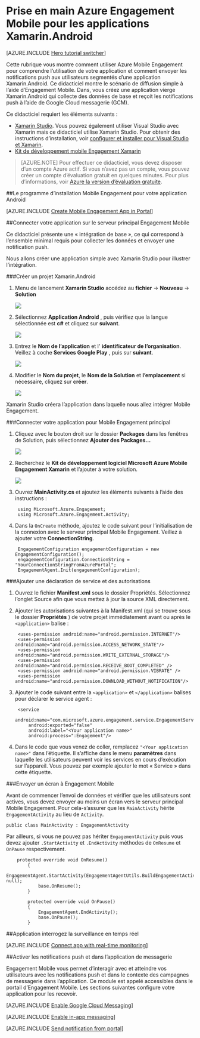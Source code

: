 <properties
    pageTitle="Prise en main Azure Engagement Mobile pour Xamarin.Android"
    description="Découvrez comment utiliser Azure Mobile Engagement avec Analytique et les Notifications de transmission pour les applications Xamarin.Android."
    services="mobile-engagement"
    documentationCenter="xamarin"
    authors="piyushjo"
    manager="erikre"
    editor="" />

<tags
    ms.service="mobile-engagement"
    ms.workload="mobile"
    ms.tgt_pltfrm="mobile-xamarin-android"
    ms.devlang="dotnet"
    ms.topic="hero-article"
    ms.date="06/16/2016"
    ms.author="piyushjo" />

# <a name="get-started-with-azure-mobile-engagement-for-xamarinandroid-apps"></a>Prise en main Azure Engagement Mobile pour les applications Xamarin.Android

[AZURE.INCLUDE [Hero tutorial switcher](../../includes/mobile-engagement-hero-tutorial-switcher.md)]

Cette rubrique vous montre comment utiliser Azure Mobile Engagement pour comprendre l’utilisation de votre application et comment envoyer les notifications push aux utilisateurs segmentés d’une application Xamarin.Android.
Ce didacticiel montre le scénario de diffusion simple à l’aide d’Engagement Mobile. Dans, vous créez une application vierge Xamarin.Android qui collecte des données de base et reçoit les notifications push à l’aide de Google Cloud messagerie (GCM).

Ce didacticiel requiert les éléments suivants :

+ [Xamarin Studio](http://xamarin.com/studio). Vous pouvez également utiliser Visual Studio avec Xamarin mais ce didacticiel utilise Xamarin Studio. Pour obtenir des instructions d’installation, voir [configurer et installer pour Visual Studio et Xamarin](https://msdn.microsoft.com/library/mt613162.aspx).
+ [Kit de développement mobile Engagement Xamarin](https://www.nuget.org/packages/Microsoft.Azure.Engagement.Xamarin/)

> [AZURE.NOTE] Pour effectuer ce didacticiel, vous devez disposer d’un compte Azure actif. Si vous n’avez pas un compte, vous pouvez créer un compte d’évaluation gratuit en quelques minutes. Pour plus d’informations, voir [Azure la version d’évaluation gratuite](https://azure.microsoft.com/pricing/free-trial/?WT.mc_id=A0E0E5C02&amp;returnurl=http%3A%2F%2Fazure.microsoft.com%2Fen-us%2Fdocumentation%2Farticles%2Fmobile-engagement-xamarin-android-get-started).

##<a id="setup-azme"></a>Le programme d’installation Mobile Engagement pour votre application Android

[AZURE.INCLUDE [Create Mobile Engagement App in Portal](../../includes/mobile-engagement-create-app-in-portal-new.md)]

##<a id="connecting-app"></a>Connecter votre application sur le serveur principal Engagement Mobile

Ce didacticiel présente une « intégration de base », ce qui correspond à l’ensemble minimal requis pour collecter les données et envoyer une notification push. 

Nous allons créer une application simple avec Xamarin Studio pour illustrer l’intégration.

###<a name="create-a-new-xamarinandroid-project"></a>Créer un projet Xamarin.Android

1. Menu de lancement **Xamarin Studio** accédez au **fichier** -> **Nouveau** -> **Solution** 

    ![][1]

2. Sélectionnez **Application Android** , puis vérifiez que la langue sélectionnée est **c#** et cliquez sur **suivant**.

    ![][2]

3. Entrez le **Nom de l’application** et l' **identificateur de l’organisation**. Veillez à coche **Services Google Play** , puis sur **suivant**. 

    ![][3]
    
4. Modifier le **Nom du projet**, le **Nom de la Solution** et **l’emplacement** si nécessaire, cliquez sur **créer**.

    ![][4]
 
Xamarin Studio créera l’application dans laquelle nous allez intégrer Mobile Engagement. 

###<a name="connect-your-app-to-mobile-engagement-backend"></a>Connecter votre application pour Mobile Engagement principal

1. Cliquez avec le bouton droit sur le dossier **Packages** dans les fenêtres de Solution, puis sélectionnez **Ajouter des Packages...**

    ![][5]

2. Recherchez le **Kit de développement logiciel Microsoft Azure Mobile Engagement Xamarin** et l’ajouter à votre solution.  

    ![][6]
   
3. Ouvrez **MainActivity.cs** et ajoutez les éléments suivants à l’aide des instructions :

        using Microsoft.Azure.Engagement;
        using Microsoft.Azure.Engagement.Activity;

4. Dans la `OnCreate` méthode, ajoutez le code suivant pour l’initialisation de la connexion avec le serveur principal Mobile Engagement. Veillez à ajouter votre **ConnectionString**. 

        EngagementConfiguration engagementConfiguration = new EngagementConfiguration();
        engagementConfiguration.ConnectionString = "YourConnectionStringFromAzurePortal";
        EngagementAgent.Init(engagementConfiguration);

###<a name="add-permissions-and-a-service-declaration"></a>Ajouter une déclaration de service et des autorisations

1. Ouvrez le fichier **Manifest.xml** sous le dossier Propriétés. Sélectionnez l’onglet Source afin que vous mettez à jour la source XML directement.
 
2. Ajouter les autorisations suivantes à la Manifest.xml (qui se trouve sous le dossier **Propriétés** ) de votre projet immédiatement avant ou après le `<application>` balise :

        <uses-permission android:name="android.permission.INTERNET"/>
        <uses-permission android:name="android.permission.ACCESS_NETWORK_STATE"/>
        <uses-permission android:name="android.permission.WRITE_EXTERNAL_STORAGE"/>
        <uses-permission android:name="android.permission.RECEIVE_BOOT_COMPLETED" />
        <uses-permission android:name="android.permission.VIBRATE" />
        <uses-permission android:name="android.permission.DOWNLOAD_WITHOUT_NOTIFICATION"/>

3. Ajouter le code suivant entre la `<application>` et `</application>` balises pour déclarer le service agent :

        <service
            android:name="com.microsoft.azure.engagement.service.EngagementService"
            android:exported="false"
            android:label="<Your application name>"
            android:process=":Engagement"/>

4. Dans le code que vous venez de coller, remplacez `"<Your application name>"` dans l’étiquette. Il s’affiche dans le menu **paramètres** dans laquelle les utilisateurs peuvent voir les services en cours d’exécution sur l’appareil. Vous pouvez par exemple ajouter le mot « Service » dans cette étiquette.

###<a name="send-a-screen-to-mobile-engagement"></a>Envoyer un écran à Engagement Mobile

Avant de commencer l’envoi de données et vérifier que les utilisateurs sont actives, vous devez envoyer au moins un écran vers le serveur principal Mobile Engagement. Pour cela-s’assurer que les `MainActivity` hérite `EngagementActivity` au lieu de `Activity`.

    public class MainActivity : EngagementActivity
    
Par ailleurs, si vous ne pouvez pas hériter `EngagementActivity` puis vous devez ajouter `.StartActivity` et `.EndActivity` méthodes de `OnResume` et `OnPause` respectivement.  

        protected override void OnResume()
            {
                EngagementAgent.StartActivity(EngagementAgentUtils.BuildEngagementActivityName(Java.Lang.Class.FromType(this.GetType())), null);
                base.OnResume();             
            }
    
            protected override void OnPause()
            {
                EngagementAgent.EndActivity();
                base.OnPause();            
            }

##<a id="monitor"></a>Application interrogez la surveillance en temps réel

[AZURE.INCLUDE [Connect app with real-time monitoring](../../includes/mobile-engagement-connect-app-with-monitor.md)]

##<a id="integrate-push"></a>Activer les notifications push et dans l’application de messagerie

Engagement Mobile vous permet d’interagir avec et atteindre vos utilisateurs avec les notifications push et dans le contexte des campagnes de messagerie dans l’application. Ce module est appelé accessibles dans le portail d’Engagement Mobile.
Les sections suivantes configure votre application pour les recevoir.

[AZURE.INCLUDE [Enable Google Cloud Messaging](../../includes/mobile-engagement-enable-google-cloud-messaging.md)]

[AZURE.INCLUDE [Enable in-app messaging](../../includes/mobile-engagement-android-send-push.md)]

[AZURE.INCLUDE [Send notification from portal](../../includes/mobile-engagement-android-send-push-from-portal.md)]

<!-- Images -->
[1]: ./media/mobile-engagement-xamarin-android-get-started/1.png
[2]: ./media/mobile-engagement-xamarin-android-get-started/2.png
[3]: ./media/mobile-engagement-xamarin-android-get-started/3.png
[4]: ./media/mobile-engagement-xamarin-android-get-started/4.png
[5]: ./media/mobile-engagement-xamarin-android-get-started/5.png
[6]: ./media/mobile-engagement-xamarin-android-get-started/6.png
